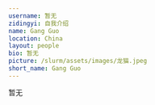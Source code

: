 ```yaml
---
username: 暂无
zidingyi: 自我介绍
name: Gang Guo
location: China
layout: people
bio: 暂无
picture: /slurm/assets/images/龙猫.jpeg
short_name: Gang Guo
---
```


暂无
